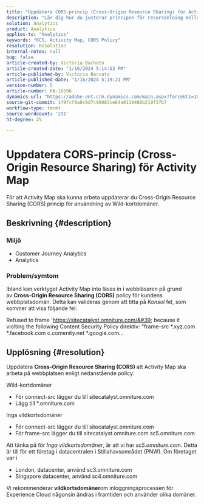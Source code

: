 ```yaml
---
title: "Uppdatera CORS-princip (Cross-Origin Resource Sharing) för Activity Map"
description: "Lär dig hur du justerar principen för resursdelning mellan ursprung så att du kan använda verktyget Activity Map."
solution: Analytics
product: Analytics
applies-to: "Analytics"
keywords: "KCS, Activity Map, CORS Policy"
resolution: Resolution
internal-notes: null
bug: false
article-created-by: Victoria Barnato
article-created-date: "1/16/2024 5:14:53 PM"
article-published-by: Victoria Barnato
article-published-date: "1/16/2024 5:19:21 PM"
version-number: 5
article-number: KA-16596
dynamics-url: "https://adobe-ent.crm.dynamics.com/main.aspx?forceUCI=1&pagetype=entityrecord&etn=knowledgearticle&id=5f38f4bd-92b4-ee11-a569-6045bd006704"
source-git-commit: 1f9fcf9a0c9d7c90083ce64a0119480b219f37b7
workflow-type: tm+mt
source-wordcount: '231'
ht-degree: 2%

---
```


# Uppdatera CORS-princip (Cross-Origin Resource Sharing) för Activity Map


För att Activity Map ska kunna arbeta uppdaterar du Cross-Origin Resource Sharing (CORS)<b> </b>princip för användning av Wild-kortdomäner.

## Beskrivning {#description}


### <b>Miljö </b>

- Customer Journey Analytics
- Analytics 




### <b>Problem/symtom</b>

Ibland kan verktyget Activity Map inte läsas in i webbläsaren på grund av <b>Cross-Origin Resource Sharing (CORS)</b> policy för kundens webbplatsdomän. Detta kan valideras genom att titta på *Konsol* fel, som kommer att visa följande fel:

Refused to frame &#39;https://sitecatalyst.omniture.com/&#39; because it violting the following Content Security Policy direktiv: &quot;frame-src \*.xyz.com \*.facebook.com c.comenity.net \*.google.com...


## Upplösning {#resolution}


Uppdatera <b>Cross-Origin Resource Sharing (CORS) </b>att Activity Map ska arbeta på webbplatsen enligt nedanstående policy:

Wild-kortdomäner

- För connect-src lägger du till sitecatalyst.omniture.com
- Lägg till \*.omniture.com


Inga vildkortsdomäner

- För connect-src lägger du till sitecatalyst.omniture.com
- För frame-src lägger du till sitecatalyst.omniture.com sc5.omniture.com


Att tänka på för *Inga vildkortsdomäner*, är att vi har *sc5.omniture.com*. Detta är till för ett företag i datacentralen i Stillahavsområdet (PNW). Om företaget var i

- London, datacenter, använd sc3.omniture.com
- Singapore datacenter, använd sc4.omniture.com


Vi rekommenderar <b>vildkortsdomäner</b>om inloggningsprocessen för Experience Cloud någonsin ändras i framtiden och använder olika domäner.
